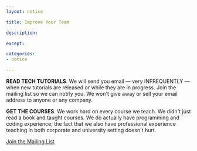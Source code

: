 ```yaml
---
layout: notice

title: Improve Your Team

description:

except:

categories:
- notice

---
```



**READ TECH TUTORIALS**. We will send you email &mdash; very INFREQUENTLY &mdash; when new tutorials are released or while they are in progress. Join the mailing list so we can notify you. We won't give away or sell your email address to anyone or any company. 

**GET THE COURSES**. We work hard on every course we teach. We didn't just read a book and taught courses. We do actually have programming and coding experience; the fact that we also have professional experience teaching in both corporate and university setting doesn't hurt. 


<a href='http://eepurl.com/BFz-X' class='button'>Join the Mailing List</a>

<!--

<div id="mc_embed_signup">

<form action="http://thelogbox.us5.list-manage.com/subscribe/post?u=ccf5609c10396fa44241f5400&amp;id=0117706770" method="post" id="mc-embedded-subscribe-form" name="mc-embedded-subscribe-form" class="validate" target="_blank" novalidate>
	
<input type="email" value="" name="EMAIL" class="email" id="mce-EMAIL" placeholder="To get our updates, enter your email here" required>
<div class="clear">  
  <input type="submit" value="Subscribe"
  name="subscribe" id="mc-embedded-subscribe"
  class="button">
</div>
</form>
</div>

-->